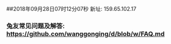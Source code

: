 ##2018年09月28日07时12分07秒 新址: 159.65.102.17
### 兔友常见问题及解答: https://github.com/wanggonging/d/blob/w/FAQ.md
